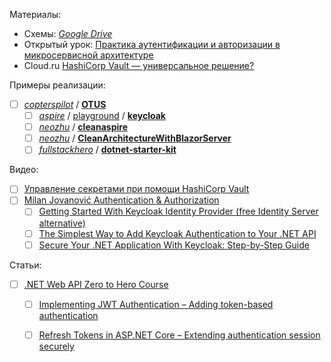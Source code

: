 Материалы:
- Cхемы: [_Google Drive_](https://drive.google.com/drive/folders/1WNNoUWDSugL1YjXBX9RIzWpJSDjnuxTW?usp=sharing)
- Открытый урок: [Практика аутентификации и авторизации в микросервисной архитектуре](https://youtu.be/6Det9XUOqIM)
- Cloud.ru [HashiCorp Vault — универсальное решение?](https://youtu.be/mELQB4WWZuM)

Примеры реализации:
- [ ] [_copterspilot_](https://github.com/copterspilot) / [**OTUS**](https://github.com/copterspilot/OTUS)	
	- [ ] [_aspire_](https://github.com/dotnet/aspire/tree/main) / [playground](https://github.com/dotnet/aspire/tree/main/playground) / [**keycloak**](https://github.com/dotnet/aspire/tree/main/playground/keycloak)
	- [ ] [_neozhu_](https://github.com/neozhu) / [**cleanaspire**](https://github.com/neozhu/cleanaspire)
	- [ ] [_neozhu_](https://github.com/neozhu) / [**CleanArchitectureWithBlazorServer**](https://github.com/neozhu/CleanArchitectureWithBlazorServer)
	- [ ] [_fullstackhero_](https://github.com/fullstackhero) / [**dotnet-starter-kit**](https://github.com/fullstackhero/dotnet-starter-kit)

Видео:
- [ ] [Управление секретами при помощи HashiCorp Vault](https://youtu.be/vNj2rgAQKiE)
- [ ] [Milan Jovanović Authentication & Authorization](https://www.youtube.com/playlist?list=PLYpjLpq5ZDGtJOHUbv7KHuxtYLk1nJPw5)
	- [ ] [Getting Started With Keycloak Identity Provider (free Identity Server alternative)](https://youtu.be/fvxQ8bW0vO8)
	- [ ] [The Simplest Way to Add Keycloak Authentication to Your .NET API](https://youtu.be/HAvCoQ0tOTs)
	- [ ] [Secure Your .NET Application With Keycloak: Step-by-Step Guide](https://youtu.be/Blrn5JyAl6E)

Статьи:
- [ ] [.NET Web API Zero to Hero Course](https://codewithmukesh.com/courses/dotnet-webapi-zero-to-hero/)
	- [ ] [Implementing JWT Authentication – Adding token-based authentication](https://codewithmukesh.com/blog/aspnet-core-api-with-jwt-authentication/)
	- [ ] [Refresh Tokens in ASP.NET Core – Extending authentication session securely](https://codewithmukesh.com/blog/refresh-tokens-in-aspnet-core/)



